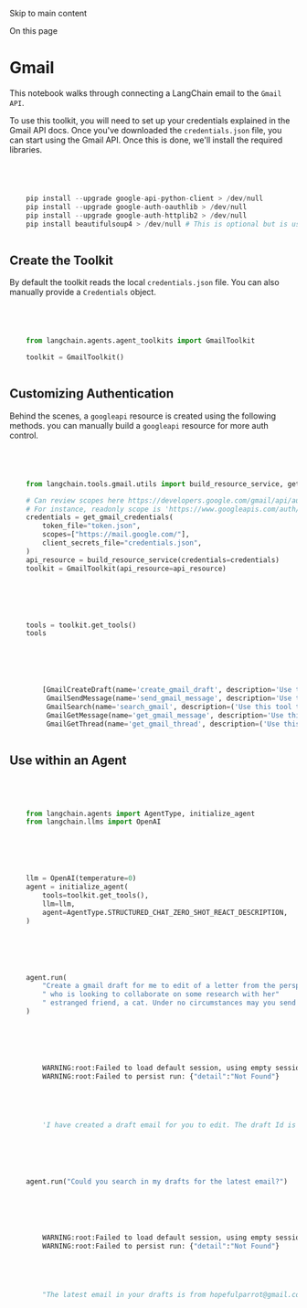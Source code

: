

Skip to main content

On this page

# Gmail

This notebook walks through connecting a LangChain email to the `Gmail API`.

To use this toolkit, you will need to set up your credentials explained in the Gmail API docs. Once you've downloaded the `credentials.json` file, you can start using the Gmail API. Once this is done,
we'll install the required libraries.

```python




    pip install --upgrade google-api-python-client > /dev/null
    pip install --upgrade google-auth-oauthlib > /dev/null
    pip install --upgrade google-auth-httplib2 > /dev/null
    pip install beautifulsoup4 > /dev/null # This is optional but is useful for parsing HTML messages



```


## Create the Toolkit​

By default the toolkit reads the local `credentials.json` file. You can also manually provide a `Credentials` object.

```python




    from langchain.agents.agent_toolkits import GmailToolkit

    toolkit = GmailToolkit()



```


## Customizing Authentication​

Behind the scenes, a `googleapi` resource is created using the following methods. you can manually build a `googleapi` resource for more auth control.

```python




    from langchain.tools.gmail.utils import build_resource_service, get_gmail_credentials

    # Can review scopes here https://developers.google.com/gmail/api/auth/scopes
    # For instance, readonly scope is 'https://www.googleapis.com/auth/gmail.readonly'
    credentials = get_gmail_credentials(
        token_file="token.json",
        scopes=["https://mail.google.com/"],
        client_secrets_file="credentials.json",
    )
    api_resource = build_resource_service(credentials=credentials)
    toolkit = GmailToolkit(api_resource=api_resource)



```


```python




    tools = toolkit.get_tools()
    tools



```


```python




        [GmailCreateDraft(name='create_gmail_draft', description='Use this tool to create a draft email with the provided message fields.', args_schema=<class 'langchain.tools.gmail.create_draft.CreateDraftSchema'>, return_direct=False, verbose=False, callbacks=None, callback_manager=None, api_resource=<googleapiclient.discovery.Resource object at 0x10e5c6d10>),
         GmailSendMessage(name='send_gmail_message', description='Use this tool to send email messages. The input is the message, recipents', args_schema=None, return_direct=False, verbose=False, callbacks=None, callback_manager=None, api_resource=<googleapiclient.discovery.Resource object at 0x10e5c6d10>),
         GmailSearch(name='search_gmail', description=('Use this tool to search for email messages or threads. The input must be a valid Gmail query. The output is a JSON list of the requested resource.',), args_schema=<class 'langchain.tools.gmail.search.SearchArgsSchema'>, return_direct=False, verbose=False, callbacks=None, callback_manager=None, api_resource=<googleapiclient.discovery.Resource object at 0x10e5c6d10>),
         GmailGetMessage(name='get_gmail_message', description='Use this tool to fetch an email by message ID. Returns the thread ID, snipet, body, subject, and sender.', args_schema=<class 'langchain.tools.gmail.get_message.SearchArgsSchema'>, return_direct=False, verbose=False, callbacks=None, callback_manager=None, api_resource=<googleapiclient.discovery.Resource object at 0x10e5c6d10>),
         GmailGetThread(name='get_gmail_thread', description=('Use this tool to search for email messages. The input must be a valid Gmail query. The output is a JSON list of messages.',), args_schema=<class 'langchain.tools.gmail.get_thread.GetThreadSchema'>, return_direct=False, verbose=False, callbacks=None, callback_manager=None, api_resource=<googleapiclient.discovery.Resource object at 0x10e5c6d10>)]



```


## Use within an Agent​

```python




    from langchain.agents import AgentType, initialize_agent
    from langchain.llms import OpenAI



```


```python




    llm = OpenAI(temperature=0)
    agent = initialize_agent(
        tools=toolkit.get_tools(),
        llm=llm,
        agent=AgentType.STRUCTURED_CHAT_ZERO_SHOT_REACT_DESCRIPTION,
    )



```


```python




    agent.run(
        "Create a gmail draft for me to edit of a letter from the perspective of a sentient parrot"
        " who is looking to collaborate on some research with her"
        " estranged friend, a cat. Under no circumstances may you send the message, however."
    )



```


```python




        WARNING:root:Failed to load default session, using empty session: 0
        WARNING:root:Failed to persist run: {"detail":"Not Found"}





        'I have created a draft email for you to edit. The draft Id is r5681294731961864018.'



```


```python




    agent.run("Could you search in my drafts for the latest email?")



```


```python




        WARNING:root:Failed to load default session, using empty session: 0
        WARNING:root:Failed to persist run: {"detail":"Not Found"}





        "The latest email in your drafts is from hopefulparrot@gmail.com with the subject 'Collaboration Opportunity'. The body of the email reads: 'Dear [Friend], I hope this letter finds you well. I am writing to you in the hopes of rekindling our friendship and to discuss the possibility of collaborating on some research together. I know that we have had our differences in the past, but I believe that we can put them aside and work together for the greater good. I look forward to hearing from you. Sincerely, [Parrot]'"



```

